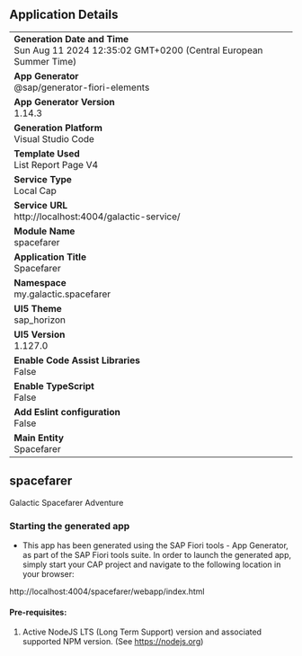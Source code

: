 ## Application Details
|               |
| ------------- |
|**Generation Date and Time**<br>Sun Aug 11 2024 12:35:02 GMT+0200 (Central European Summer Time)|
|**App Generator**<br>@sap/generator-fiori-elements|
|**App Generator Version**<br>1.14.3|
|**Generation Platform**<br>Visual Studio Code|
|**Template Used**<br>List Report Page V4|
|**Service Type**<br>Local Cap|
|**Service URL**<br>http://localhost:4004/galactic-service/|
|**Module Name**<br>spacefarer|
|**Application Title**<br>Spacefarer|
|**Namespace**<br>my.galactic.spacefarer|
|**UI5 Theme**<br>sap_horizon|
|**UI5 Version**<br>1.127.0|
|**Enable Code Assist Libraries**<br>False|
|**Enable TypeScript**<br>False|
|**Add Eslint configuration**<br>False|
|**Main Entity**<br>Spacefarer|

## spacefarer

Galactic Spacefarer Adventure

### Starting the generated app

-   This app has been generated using the SAP Fiori tools - App Generator, as part of the SAP Fiori tools suite.  In order to launch the generated app, simply start your CAP project and navigate to the following location in your browser:

http://localhost:4004/spacefarer/webapp/index.html

#### Pre-requisites:

1. Active NodeJS LTS (Long Term Support) version and associated supported NPM version.  (See https://nodejs.org)


